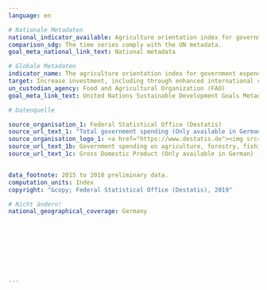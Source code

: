 ```yaml
---
language: en

# Nationale Metadaten
national_indicator_available: Agriculture orientation index for government expenditures
comparison_sdg: The time series comply with the UN metadata.
goal_meta_national_link_text: National metadata

# Globale Metadaten
indicator_name: The agriculture orientation index for government expenditures
target: Increase investment, including through enhanced international cooperation, in rural infrastructure, agricultural research and extension services, technology development and plant and livestock gene banks in order to enhance agricultural productive capacity in developing countries, in particular least developed countries
un_custodian_agency: Food and Agricultural Organization (FAO)
goal_meta_link_text: United Nations Sustainable Development Goals Metadata

# Datenquelle

source_organisation_1: Federal Statistical Office (Destatis)
source_url_text_1: "Total government spending (Only available in German)"
source_organisation_logo_1: <a href="https://www.destatis.de"><img src="https://g205sdgs.github.io/sdg-indicators/public/LogosEn/destatis.png" alt="Logo Destatis" /></a>
source_url_text_1b: Government spending on agriculture, forestry, fishing and hunting (Only available in German)
source_url_text_1c: Gross Domestic Product (Only available in German) - subject-matter series 8, series 1.4


data_footnote: 2015 to 2018 preliminary data.
computation_units: Index
copyright: "&copy; Federal Statistical Office (Destatis), 2019"

# Nicht ändern!
national_geographical_coverage: Germany









---
```

